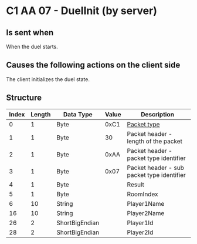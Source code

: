 # C1 AA 07 - DuelInit (by server)

## Is sent when

When the duel starts.

## Causes the following actions on the client side

The client initializes the duel state.

## Structure

| Index | Length | Data Type | Value | Description |
|-------|--------|-----------|-------|-------------|
| 0 | 1 |   Byte   | 0xC1  | [Packet type](PacketTypes.md) |
| 1 | 1 |    Byte   |   30   | Packet header - length of the packet |
| 2 | 1 |    Byte   | 0xAA  | Packet header - packet type identifier |
| 3 | 1 |    Byte   | 0x07  | Packet header - sub packet type identifier |
| 4 | 1 | Byte |  | Result |
| 5 | 1 | Byte |  | RoomIndex |
| 6 | 10 | String |  | Player1Name |
| 16 | 10 | String |  | Player2Name |
| 26 | 2 | ShortBigEndian |  | Player1Id |
| 28 | 2 | ShortBigEndian |  | Player2Id |